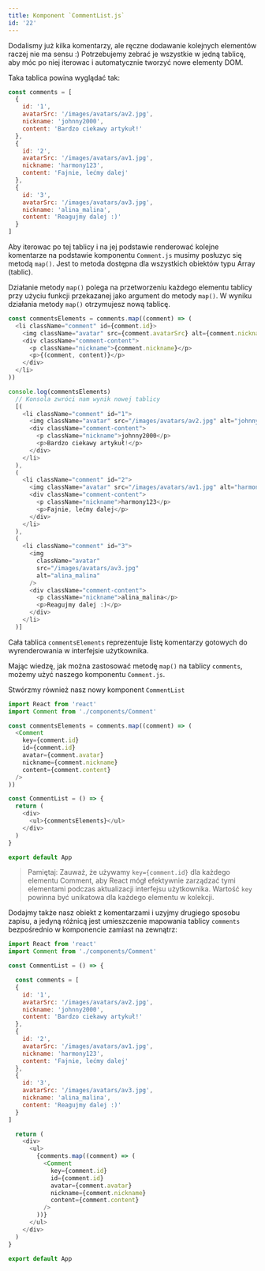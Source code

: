 ```yaml
---
title: Komponent `CommentList.js`
id: '22'
---
```


Dodalismy już kilka komentarzy, ale ręczne dodawanie kolejnych elementów raczej nie ma sensu :)
Potrzebujemy zebrać je wszystkie w jedną tablicę, aby móc po niej iterowac i automatycznie tworzyć nowe elementy DOM.

Taka tablica powina wyglądać tak:

```js
const comments = [
  {
    id: '1',
    avatarSrc: '/images/avatars/av2.jpg',
    nickname: 'johnny2000',
    content: 'Bardzo ciekawy artykuł!'
  },
  {
    id: '2',
    avatarSrc: '/images/avatars/av1.jpg',
    nickname: 'harmony123',
    content: 'Fajnie, lećmy dalej'
  },
  {
    id: '3',
    avatarSrc: '/images/avatars/av3.jpg',
    nickname: 'alina_malina',
    content: 'Reagujmy dalej :)'
  }
]
```

Aby iterowac po tej tablicy i na jej podstawie renderować kolejne komentarze na podstawie komponentu `Comment.js` musimy posłuzyc się metodą `map()`. Jest to metoda dostępna dla wszystkich obiektów typu Array (tablic).

Działanie metody `map()` polega na przetworzeniu każdego elementu tablicy przy użyciu funkcji przekazanej jako argument do metody `map()`. W wyniku działania metody `map()` otrzymujesz nową tablicę.

```js
const commentsElements = comments.map((comment) => (
  <li className="comment" id={comment.id}>
    <img className="avatar" src={comment.avatarSrc} alt={comment.nickname} />
    <div className="comment-content">
      <p className="nickname">{comment.nickname}</p>
      <p>{(comment, content)}</p>
    </div>
  </li>
))

console.log(commentsElements)
  // Konsola zwróci nam wynik nowej tablicy
  [(
    <li className="comment" id="1">
      <img className="avatar" src="/images/avatars/av2.jpg" alt="johnny2000" />
      <div className="comment-content">
        <p className="nickname">johnny2000</p>
        <p>Bardzo ciekawy artykuł!</p>
      </div>
    </li>
  ),
  (
    <li className="comment" id="2">
      <img className="avatar" src="/images/avatars/av1.jpg" alt="harmony123" />
      <div className="comment-content">
        <p className="nickname">harmony123</p>
        <p>Fajnie, lećmy dalej</p>
      </div>
    </li>
  ),
  (
    <li className="comment" id="3">
      <img
        className="avatar"
        src="/images/avatars/av3.jpg"
        alt="alina_malina"
      />
      <div className="comment-content">
        <p className="nickname">alina_malina</p>
        <p>Reagujmy dalej :)</p>
      </div>
    </li>
  )]

```

Cała tablica `commentsElements` reprezentuje listę komentarzy gotowych do wyrenderowania w interfejsie użytkownika.

Mając wiedzę, jak można zastosować metodę `map()` na tablicy `comments`, możemy użyć naszego komponentu `Comment.js`.

Stwórzmy również nasz nowy komponent `CommentList`

```js
import React from 'react'
import Comment from './components/Comment'

const commentsElements = comments.map((comment) => (
  <Comment
    key={comment.id}
    id={comment.id}
    avatar={comment.avatar}
    nickname={comment.nickname}
    content={comment.content}
  />
))

const CommentList = () => {
  return (
    <div>
      <ul>{commentsElements}</ul>
    </div>
  )
}

export default App
```

>Pamiętaj:
>Zauważ, że używamy `key={comment.id}` dla każdego elementu Comment, aby React mógł efektywnie zarządzać tymi elementami podczas aktualizacji interfejsu użytkownika. Wartość `key` powinna być unikatowa dla każdego elementu w kolekcji.

Dodajmy także nasz obiekt z komentarzami i uzyjmy drugiego sposobu zapisu, a jedyną różnicą jest umieszczenie mapowania tablicy `comments` bezpośrednio w komponencie zamiast na zewnątrz:

```js
import React from 'react'
import Comment from './components/Comment'

const CommentList = () => {

  const comments = [
  {
    id: '1',
    avatarSrc: '/images/avatars/av2.jpg',
    nickname: 'johnny2000',
    content: 'Bardzo ciekawy artykuł!'
  },
  {
    id: '2',
    avatarSrc: '/images/avatars/av1.jpg',
    nickname: 'harmony123',
    content: 'Fajnie, lećmy dalej'
  },
  {
    id: '3',
    avatarSrc: '/images/avatars/av3.jpg',
    nickname: 'alina_malina',
    content: 'Reagujmy dalej :)'
  }
]

  return (
    <div>
      <ul>
        {comments.map((comment) => (
          <Comment
            key={comment.id}
            id={comment.id}
            avatar={comment.avatar}
            nickname={comment.nickname}
            content={comment.content}
          />
        ))}
      </ul>
    </div>
  )
}

export default App
```

